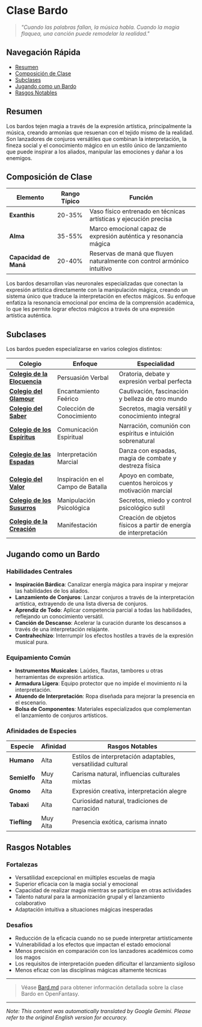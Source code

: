 # Clase Bardo

> *"Cuando las palabras fallan, la música habla. Cuando la magia flaquea, una canción puede remodelar la realidad."*

## Navegación Rápida

- [Resumen](#resumen)
- [Composición de Clase](#composicion-de-clase)
- [Subclases](#subclases)
- [Jugando como un Bardo](#jugando-como-un-bardo)
- [Rasgos Notables](#rasgos-notables)

## Resumen

Los bardos tejen magia a través de la expresión artística, principalmente la música, creando armonías que resuenan con el tejido mismo de la realidad. Son lanzadores de conjuros versátiles que combinan la interpretación, la fineza social y el conocimiento mágico en un estilo único de lanzamiento que puede inspirar a los aliados, manipular las emociones y dañar a los enemigos.

## Composición de Clase

| Elemento | Rango Típico | Función |
|---------|---------------|----------|
| **Exanthis** | 20-35% | Vaso físico entrenado en técnicas artísticas y ejecución precisa |
| **Alma** | 35-55% | Marco emocional capaz de expresión auténtica y resonancia mágica |
| **Capacidad de Maná** | 20-40% | Reservas de maná que fluyen naturalmente con control armónico intuitivo |

Los bardos desarrollan vías neuronales especializadas que conectan la expresión artística directamente con la manipulación mágica, creando un sistema único que traduce la interpretación en efectos mágicos. Su enfoque enfatiza la resonancia emocional por encima de la comprensión académica, lo que les permite lograr efectos mágicos a través de una expresión artística auténtica.

## Subclases

Los bardos pueden especializarse en varios colegios distintos:

| Colegio | Enfoque | Especialidad |
|----------|-------|-----------|
| [**Colegio de la Elocuencia**](/codex/Classes/Bard/Colleges/Eloquence.md) | Persuasión Verbal | Oratoria, debate y expresión verbal perfecta |
| [**Colegio del Glamour**](/codex/Classes/Bard/Colleges/Glamour.md) | Encantamiento Feérico | Cautivación, fascinación y belleza de otro mundo |
| [**Colegio del Saber**](/codex/Classes/Bard/Colleges/Lore.md) | Colección de Conocimiento | Secretos, magia versátil y conocimiento integral |
| [**Colegio de los Espíritus**](/codex/Classes/Bard/Colleges/Spirits.md) | Comunicación Espiritual | Narración, comunión con espíritus e intuición sobrenatural |
| [**Colegio de las Espadas**](/codex/Classes/Bard/Colleges/Swords.md) | Interpretación Marcial | Danza con espadas, magia de combate y destreza física |
| [**Colegio del Valor**](/codex/Classes/Bard/Colleges/Valor.md) | Inspiración en el Campo de Batalla | Apoyo en combate, cuentos heroicos y motivación marcial |
| [**Colegio de los Susurros**](/codex/Classes/Bard/Colleges/Whispers.md) | Manipulación Psicológica | Secretos, miedo y control psicológico sutil |
| [**Colegio de la Creación**](/codex/Classes/Bard/Colleges/Creation.md) | Manifestación | Creación de objetos físicos a partir de energía de interpretación |

## Jugando como un Bardo

### Habilidades Centrales

- **Inspiración Bárdica**: Canalizar energía mágica para inspirar y mejorar las habilidades de los aliados.
- **Lanzamiento de Conjuros**: Lanzar conjuros a través de la interpretación artística, extrayendo de una lista diversa de conjuros.
- **Aprendiz de Todo**: Aplicar competencia parcial a todas las habilidades, reflejando un conocimiento versátil.
- **Canción de Descanso**: Acelerar la curación durante los descansos a través de una interpretación relajante.
- **Contrahechizo**: Interrumpir los efectos hostiles a través de la expresión musical pura.

### Equipamiento Común

- **Instrumentos Musicales**: Laúdes, flautas, tambores u otras herramientas de expresión artística.
- **Armadura Ligera**: Equipo protector que no impide el movimiento ni la interpretación.
- **Atuendo de Interpretación**: Ropa diseñada para mejorar la presencia en el escenario.
- **Bolsa de Componentes**: Materiales especializados que complementan el lanzamiento de conjuros artísticos.

### Afinidades de Especies

| Especie | Afinidad | Rasgos Notables |
|---------|----------|----------------|
| **Humano** | Alta | Estilos de interpretación adaptables, versatilidad cultural |
| **Semielfo** | Muy Alta | Carisma natural, influencias culturales mixtas |
| **Gnomo** | Alta | Expresión creativa, interpretación alegre |
| **Tabaxi** | Alta | Curiosidad natural, tradiciones de narración |
| **Tiefling** | Muy Alta | Presencia exótica, carisma innato |

## Rasgos Notables

### Fortalezas

- Versatilidad excepcional en múltiples escuelas de magia
- Superior eficacia con la magia social y emocional
- Capacidad de realizar magia mientras se participa en otras actividades
- Talento natural para la armonización grupal y el lanzamiento colaborativo
- Adaptación intuitiva a situaciones mágicas inesperadas

### Desafíos

- Reducción de la eficacia cuando no se puede interpretar artísticamente
- Vulnerabilidad a los efectos que impactan el estado emocional
- Menos precisión en comparación con los lanzadores académicos como los magos
- Los requisitos de interpretación pueden dificultar el lanzamiento sigiloso
- Menos eficaz con las disciplinas mágicas altamente técnicas

---

> Véase [Bard.md](/codex/Classes/Bard/Bard.md) para obtener información detallada sobre la clase Bardo en OpenFantasy.


---
_Note: This content was automatically translated by Google Gemini. Please refer to the original English version for accuracy._